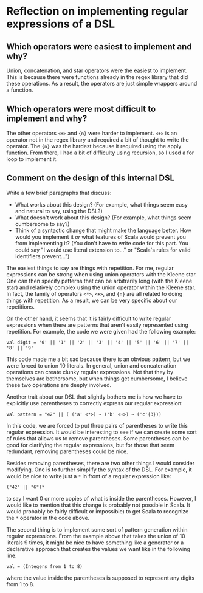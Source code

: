 # Reflection on implementing regular expressions of a DSL

## Which operators were easiest to implement and why?

Union, concatenation, and star operators were the easiest to implement. This is because there were functions already in the regex library that did these operations. As a result, the operators are just simple wrappers around a function.

## Which operators were most difficult to implement and why?
The other operators `<+>` and `{n}` were harder to implement. `<+>` is an operator not in the regex library and required a bit of thought to write the operator. The `{n}` was the hardest because it required using the apply function. From there, I had a bit of difficulty using recursion, so I used a for loop to implement it.

## Comment on the design of this internal DSL

Write a few brief paragraphs that discuss:
   + What works about this design? (For example, what things seem easy and
   natural to say, using the DSL?)
   + What doesn't work about this design? (For example, what things seem
   cumbersome to say?)
   + Think of a syntactic change that might make the language better. How would
   you implement it _or_ what features of Scala would prevent you from
   implementing it? (You don't have to write code for this part. You could say
   "I would use literal extension to..." or "Scala's rules for valid
   identifiers prevent...")


The easiest things to say are things with repetition. For me, regular expressions can be strong when using union operators with the Kleene star. One can then specify patterns that can be arbitrarily long (with the Kleene star) and relatively complex using the union operator within the Kleene star. In fact, the family of operators `<*>`, `<+>`, and `{n}` are all related to doing things with repetition. As a result, we can be very specific about our repetitions.

On the other hand, it seems that it is fairly difficult to write regular expressions when there are patterns that aren't easily represented using repetition. For example, the code we were given had the following example:

```
val digit = '0' || '1' || '2' || '3' || '4' || '5' || '6' || '7' || '8' || '9' 
```

This code made me a bit sad because there is an obvious pattern, but we were forced to union 10 literals. In general, union and concatenation operations can create clunky regular expressions. Not that they by themselves are bothersome, but when things get cumbersome, I believe these two operations are deeply involved.

Another trait about our DSL that slightly bothers me is how we have to explicitly use parentheses to correctly express our regular expression:

```
val pattern = "42" || ( ('a' <*>) ~ ('b' <+>) ~ ('c'{3}))
```

In this code, we are forced to put three pairs of parentheses to write this regular expression. It would be interesting to see if we can create some sort of rules that allows us to remove parentheses. Some parentheses can be good for clarifying the regular expressions, but for those that seem redundant, removing parentheses could be nice.

Besides removing parentheses, there are two other things I would consider modifying. One is to further simplify the syntax of the DSL. For example, it would be nice to write just a `*` in front of a regular expression like:

```
("42" || "6")*
```
to say I want 0 or more copies of what is inside the parentheses. However, I would like to mention that this change is probably not possible in Scala. It would probably be fairly difficult or impossible) to get Scala to recognize the `*` operator in the code above.

The second thing is to implement some sort of pattern generation within regular expressions. From the example above that takes the union of 10 literals 9 times, it might be nice to have something like a generator or a declarative approach that creates the values we want like in the following line:

```
val = (Integers from 1 to 8)
```

where the value inside the parentheses is supposed to represent any digits from 1 to 8. 
